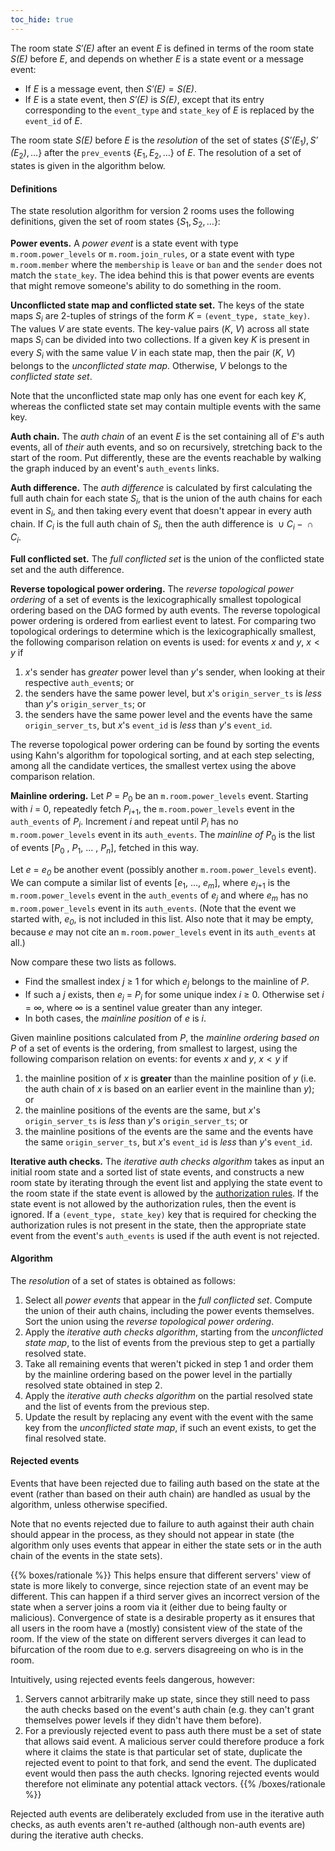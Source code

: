 ```yaml
---
toc_hide: true
---
```


The room state *S′(E)* after an event *E* is defined in terms of the
room state *S(E)* before *E*, and depends on whether *E* is a state
event or a message event:

-   If *E* is a message event, then *S′(E)* = *S(E)*.
-   If *E* is a state event, then *S′(E)* is *S(E)*, except that its
    entry corresponding to the `event_type` and `state_key` of *E* is
    replaced by the `event_id` of *E*.

The room state *S(E)* before *E* is the *resolution* of the set of
states {*S′(E*<sub>1</sub>*)*, *S′(E*<sub>2</sub>*)*, …}
after the `prev_event`s {*E*<sub>1</sub>, *E*<sub>2</sub>, …} of *E*.
The resolution of a set of states is given in the algorithm below.

#### Definitions

The state resolution algorithm for version 2 rooms uses the following
definitions, given the set of room states
{*S*<sub>1</sub>, *S*<sub>2</sub>, …}:

**Power events.**
A *power event* is a state event with type `m.room.power_levels` or
`m.room.join_rules`, or a state event with type `m.room.member` where
the `membership` is `leave` or `ban` and the `sender` does not match the
`state_key`. The idea behind this is that power events are events that
might remove someone's ability to do something in the room.

**Unconflicted state map and conflicted state set.**
The keys of the state maps *S<sub>i</sub>* are 2-tuples of strings of the form
*K* = `(event_type, state_key)`. The values *V* are state events.
The key-value pairs (*K*, *V*) across all state maps *S<sub>i</sub>* can be 
divided into two collections.
If a given key *K* is present in every *S<sub>i</sub>* with the same value *V* 
in each state map, then the pair (*K*, *V*) belongs to the *unconflicted state map*.
Otherwise, *V* belongs to the *conflicted state set*.

Note that the unconflicted state map only has one event for each key *K*,
whereas the conflicted state set may contain multiple events with the same key.

**Auth chain.**
The *auth chain* of an event *E* is the set containing all of *E*'s auth events,
all of *their* auth events, and so on recursively, stretching back to the
start of the room. Put differently, these are the events reachable by walking
the graph induced by an event's `auth_events` links.

**Auth difference.**
The *auth difference* is calculated by first calculating the full auth
chain for each state *S*<sub>*i*</sub>, that is the union of the auth
chains for each event in *S*<sub>*i*</sub>, and then taking every event
that doesn't appear in every auth chain. If *C*<sub>*i*</sub> is the
full auth chain of *S*<sub>*i*</sub>, then the auth difference is
 ∪ *C*<sub>*i*</sub> −  ∩ *C*<sub>*i*</sub>.

**Full conflicted set.**
The *full conflicted set* is the union of the conflicted state set and
the auth difference.

**Reverse topological power ordering.**
The *reverse topological power ordering* of a set of events is the
lexicographically smallest topological ordering based on the DAG formed
by auth events. The reverse topological power ordering is ordered from
earliest event to latest. For comparing two topological orderings to
determine which is the lexicographically smallest, the following
comparison relation on events is used: for events *x* and *y*,
*x* &lt; *y* if

1.  *x*'s sender has *greater* power level than *y*'s sender, when
    looking at their respective `auth_event`s; or
2.  the senders have the same power level, but *x*'s `origin_server_ts`
    is *less* than *y*'s `origin_server_ts`; or
3.  the senders have the same power level and the events have the same
    `origin_server_ts`, but *x*'s `event_id` is *less* than *y*'s
    `event_id`.

The reverse topological power ordering can be found by sorting the
events using Kahn's algorithm for topological sorting, and at each step
selecting, among all the candidate vertices, the smallest vertex using
the above comparison relation.

**Mainline ordering.**
Let *P* = *P*<sub>0</sub> be an `m.room.power_levels` event.
Starting with *i* = 0, repeatedly fetch *P*<sub>*i*+1</sub>, the
`m.room.power_levels` event in the `auth_events` of *P<sub>i</sub>*.
Increment *i* and repeat until *P<sub>i</sub>* has no `m.room.power_levels`
event in its `auth_events`.
The *mainline of P*<sub>0</sub> is the list of events
    [*P*<sub>0</sub> , *P*<sub>1</sub>, ... , *P<sub>n</sub>*],
fetched in this way.

Let *e* = *e<sub>0</sub>* be another event (possibly another
`m.room.power_levels` event). We can compute a similar list of events
    [*e*<sub>1</sub>, ..., *e<sub>m</sub>*],
where *e*<sub>*j*+1</sub> is the `m.room.power_levels` event in the
`auth_events` of *e<sub>j</sub>* and where *e<sub>m</sub>* has no
`m.room.power_levels` event in its `auth_events`. (Note that the event we
started with, *e<sub>0</sub>*, is not included in this list. Also note that it
may be empty, because *e* may not cite an `m.room.power_levels` event in its
`auth_events` at all.)

Now compare these two lists as follows.
* Find the smallest index *j* ≥ 1 for which *e<sub>j</sub>* belongs to the
   mainline of *P*.
* If such a *j* exists, then *e<sub>j</sub>* = *P<sub>i</sub>* for some unique
  index *i* ≥ 0. Otherwise set *i* = ∞, where ∞ is a sentinel value greater
  than any integer.
* In both cases, the *mainline position* of *e* is *i*.

Given mainline positions calculated from *P*, the *mainline ordering based on* *P* of a set of events is the ordering,
from smallest to largest, using the following comparison relation on
events: for events *x* and *y*, *x* &lt; *y* if

1.  the mainline position of *x* is **greater** than
    the mainline position of *y* (i.e. the auth chain of 
    *x* is based on an earlier event in the mainline than *y*); or
2.  the mainline positions of the events are the same, but *x*'s
    `origin_server_ts` is *less* than *y*'s `origin_server_ts`; or
3.  the mainline positions of the events are the same and the events have the
    same `origin_server_ts`, but *x*'s `event_id` is *less* than *y*'s
    `event_id`.

**Iterative auth checks.**
The *iterative auth checks algorithm* takes as input an initial room
state and a sorted list of state events, and constructs a new room state
by iterating through the event list and applying the state event to the
room state if the state event is allowed by the [authorization
rules](/server-server-api#authorization-rules).
If the state event is not allowed by the authorization rules, then the
event is ignored. If a `(event_type, state_key)` key that is required
for checking the authorization rules is not present in the state, then
the appropriate state event from the event's `auth_events` is used if
the auth event is not rejected.

#### Algorithm

The *resolution* of a set of states is obtained as follows:

1.  Select all *power events* that appear in the *full conflicted set*. Compute
    the union of their auth chains, including the power events themselves.
    Sort the union using the *reverse topological power ordering*.
2.  Apply the *iterative auth checks algorithm*, starting from the
    *unconflicted state map*, to the list of events from the previous
    step to get a partially resolved state.
3.  Take all remaining events that weren't picked in step 1 and order
    them by the mainline ordering based on the power level in the
    partially resolved state obtained in step 2.
4.  Apply the *iterative auth checks algorithm* on the partial resolved
    state and the list of events from the previous step.
5.  Update the result by replacing any event with the event with the
    same key from the *unconflicted state map*, if such an event exists,
    to get the final resolved state.

#### Rejected events

Events that have been rejected due to failing auth based on the state at
the event (rather than based on their auth chain) are handled as usual
by the algorithm, unless otherwise specified.

Note that no events rejected due to failure to auth against their auth
chain should appear in the process, as they should not appear in state
(the algorithm only uses events that appear in either the state sets or
in the auth chain of the events in the state sets).

{{% boxes/rationale %}}
This helps ensure that different servers' view of state is more likely
to converge, since rejection state of an event may be different. This
can happen if a third server gives an incorrect version of the state
when a server joins a room via it (either due to being faulty or
malicious). Convergence of state is a desirable property as it ensures
that all users in the room have a (mostly) consistent view of the state
of the room. If the view of the state on different servers diverges it
can lead to bifurcation of the room due to e.g. servers disagreeing on
who is in the room.

Intuitively, using rejected events feels dangerous, however:

1.  Servers cannot arbitrarily make up state, since they still need to
    pass the auth checks based on the event's auth chain (e.g. they
    can't grant themselves power levels if they didn't have them
    before).
2.  For a previously rejected event to pass auth there must be a set of
    state that allows said event. A malicious server could therefore
    produce a fork where it claims the state is that particular set of
    state, duplicate the rejected event to point to that fork, and send
    the event. The duplicated event would then pass the auth checks.
    Ignoring rejected events would therefore not eliminate any potential
    attack vectors.
{{% /boxes/rationale %}}

Rejected auth events are deliberately excluded from use in the iterative
auth checks, as auth events aren't re-authed (although non-auth events
are) during the iterative auth checks.
